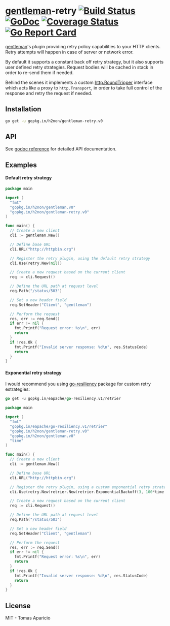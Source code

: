 # [gentleman](https://github.com/h2non/gentleman)-retry [![Build Status](https://travis-ci.org/h2non/gentleman.png)](https://travis-ci.org/h2non/gentleman-retry) [![GoDoc](https://godoc.org/github.com/h2non/gentleman-retry?status.svg)](https://godoc.org/github.com/h2non/gentleman-retry) [![Coverage Status](https://coveralls.io/repos/github/h2non/gentleman-retry/badge.svg?branch=master)](https://coveralls.io/github/h2non/gentleman-retry?branch=master) [![Go Report Card](https://goreportcard.com/badge/github.com/h2non/gentleman-retry)](https://goreportcard.com/report/github.com/h2non/gentleman-retry)

[gentleman](https://github.com/h2non/gentleman)'s plugin providing retry policy capabilities to your HTTP clients. 
Retry attempts will happen in case of server or network error.

By default it supports a constant back off retry strategy, but it also supports user defined retry strategies. 
Request bodies will be cached in stack in order to re-send them if needed.

Behind the scenes it implements a custom [http.RoundTripper](https://golang.org/pkg/net/http/#RoundTripper) 
interface which acts like a proxy to `http.Transport`, in order to take full control of the response and retry the request if needed.

## Installation

```bash
go get -u gopkg.in/h2non/gentleman-retry.v0
```

## API

See [godoc reference](https://godoc.org/github.com/h2non/gentleman-retry) for detailed API documentation.

## Examples

#### Default retry strategy

```go
package main

import (
  "fmt"
  "gopkg.in/h2non/gentleman.v0"
  "gopkg.in/h2non/gentleman-retry.v0"
)

func main() {
  // Create a new client
  cli := gentleman.New()

  // Define base URL
  cli.URL("http://httpbin.org")

  // Register the retry plugin, using the default retry strategy
  cli.Use(retry.New(nil))

  // Create a new request based on the current client
  req := cli.Request()

  // Define the URL path at request level
  req.Path("/status/503")

  // Set a new header field
  req.SetHeader("Client", "gentleman")

  // Perform the request
  res, err := req.Send()
  if err != nil {
    fmt.Printf("Request error: %s\n", err)
    return
  }
  if !res.Ok {
    fmt.Printf("Invalid server response: %d\n", res.StatusCode)
    return
  }
}
```

#### Exponential retry strategy

I would recommend you using [go-resiliency](https://github.com/eapache/go-resiliency/tree/master/retrier) package for custom retry estrategies:
```go
go get -u gopkg.in/eapache/go-resiliency.v1/retrier
```

```go
package main

import (
  "fmt"
  "gopkg.in/eapache/go-resiliency.v1/retrier"
  "gopkg.in/h2non/gentleman-retry.v0"
  "gopkg.in/h2non/gentleman.v0"
  "time"
)

func main() {
  // Create a new client
  cli := gentleman.New()

  // Define base URL
  cli.URL("http://httpbin.org")

  // Register the retry plugin, using a custom exponential retry strategy
  cli.Use(retry.New(retrier.New(retrier.ExponentialBackoff(3, 100*time.Millisecond), nil)))

  // Create a new request based on the current client
  req := cli.Request()

  // Define the URL path at request level
  req.Path("/status/503")

  // Set a new header field
  req.SetHeader("Client", "gentleman")

  // Perform the request
  res, err := req.Send()
  if err != nil {
    fmt.Printf("Request error: %s\n", err)
    return
  }
  if !res.Ok {
    fmt.Printf("Invalid server response: %d\n", res.StatusCode)
    return
  }
}
```

## License 

MIT - Tomas Aparicio
